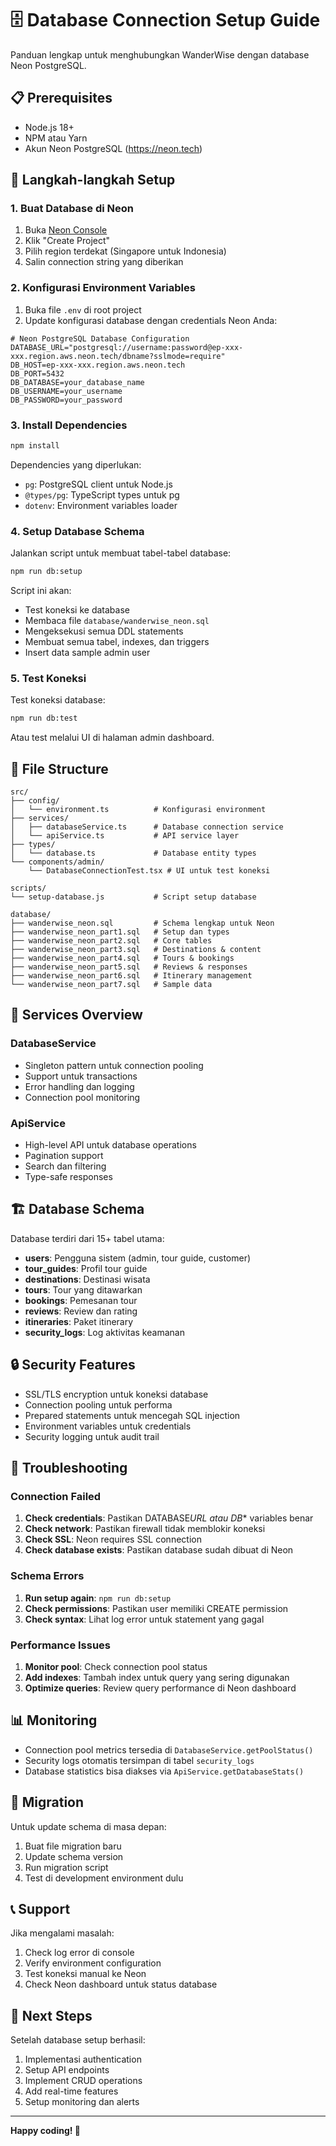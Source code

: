 # 🗄️ Database Connection Setup Guide

Panduan lengkap untuk menghubungkan WanderWise dengan database Neon PostgreSQL.

## 📋 Prerequisites

- Node.js 18+
- NPM atau Yarn
- Akun Neon PostgreSQL (https://neon.tech)

## 🚀 Langkah-langkah Setup

### 1. Buat Database di Neon

1. Buka [Neon Console](https://console.neon.tech)
2. Klik "Create Project"
3. Pilih region terdekat (Singapore untuk Indonesia)
4. Salin connection string yang diberikan

### 2. Konfigurasi Environment Variables

1. Buka file `.env` di root project
2. Update konfigurasi database dengan credentials Neon Anda:

```env
# Neon PostgreSQL Database Configuration
DATABASE_URL="postgresql://username:password@ep-xxx-xxx.region.aws.neon.tech/dbname?sslmode=require"
DB_HOST=ep-xxx-xxx.region.aws.neon.tech
DB_PORT=5432
DB_DATABASE=your_database_name
DB_USERNAME=your_username
DB_PASSWORD=your_password
```

### 3. Install Dependencies

```bash
npm install
```

Dependencies yang diperlukan:

- `pg`: PostgreSQL client untuk Node.js
- `@types/pg`: TypeScript types untuk pg
- `dotenv`: Environment variables loader

### 4. Setup Database Schema

Jalankan script untuk membuat tabel-tabel database:

```bash
npm run db:setup
```

Script ini akan:

- Test koneksi ke database
- Membaca file `database/wanderwise_neon.sql`
- Mengeksekusi semua DDL statements
- Membuat semua tabel, indexes, dan triggers
- Insert data sample admin user

### 5. Test Koneksi

Test koneksi database:

```bash
npm run db:test
```

Atau test melalui UI di halaman admin dashboard.

## 📁 File Structure

```
src/
├── config/
│   └── environment.ts          # Konfigurasi environment
├── services/
│   ├── databaseService.ts      # Database connection service
│   └── apiService.ts           # API service layer
├── types/
│   └── database.ts             # Database entity types
└── components/admin/
    └── DatabaseConnectionTest.tsx # UI untuk test koneksi

scripts/
└── setup-database.js           # Script setup database

database/
├── wanderwise_neon.sql         # Schema lengkap untuk Neon
├── wanderwise_neon_part1.sql   # Setup dan types
├── wanderwise_neon_part2.sql   # Core tables
├── wanderwise_neon_part3.sql   # Destinations & content
├── wanderwise_neon_part4.sql   # Tours & bookings
├── wanderwise_neon_part5.sql   # Reviews & responses
├── wanderwise_neon_part6.sql   # Itinerary management
└── wanderwise_neon_part7.sql   # Sample data
```

## 🔧 Services Overview

### DatabaseService

- Singleton pattern untuk connection pooling
- Support untuk transactions
- Error handling dan logging
- Connection pool monitoring

### ApiService

- High-level API untuk database operations
- Pagination support
- Search dan filtering
- Type-safe responses

## 🏗️ Database Schema

Database terdiri dari 15+ tabel utama:

- **users**: Pengguna sistem (admin, tour guide, customer)
- **tour_guides**: Profil tour guide
- **destinations**: Destinasi wisata
- **tours**: Tour yang ditawarkan
- **bookings**: Pemesanan tour
- **reviews**: Review dan rating
- **itineraries**: Paket itinerary
- **security_logs**: Log aktivitas keamanan

## 🔒 Security Features

- SSL/TLS encryption untuk koneksi database
- Connection pooling untuk performa
- Prepared statements untuk mencegah SQL injection
- Environment variables untuk credentials
- Security logging untuk audit trail

## 🚨 Troubleshooting

### Connection Failed

1. **Check credentials**: Pastikan DATABASE*URL atau DB*\* variables benar
2. **Check network**: Pastikan firewall tidak memblokir koneksi
3. **Check SSL**: Neon requires SSL connection
4. **Check database exists**: Pastikan database sudah dibuat di Neon

### Schema Errors

1. **Run setup again**: `npm run db:setup`
2. **Check permissions**: Pastikan user memiliki CREATE permission
3. **Check syntax**: Lihat log error untuk statement yang gagal

### Performance Issues

1. **Monitor pool**: Check connection pool status
2. **Add indexes**: Tambah index untuk query yang sering digunakan
3. **Optimize queries**: Review query performance di Neon dashboard

## 📊 Monitoring

- Connection pool metrics tersedia di `DatabaseService.getPoolStatus()`
- Security logs otomatis tersimpan di tabel `security_logs`
- Database statistics bisa diakses via `ApiService.getDatabaseStats()`

## 🔄 Migration

Untuk update schema di masa depan:

1. Buat file migration baru
2. Update schema version
3. Run migration script
4. Test di development environment dulu

## 📞 Support

Jika mengalami masalah:

1. Check log error di console
2. Verify environment configuration
3. Test koneksi manual ke Neon
4. Check Neon dashboard untuk status database

## 🎯 Next Steps

Setelah database setup berhasil:

1. Implementasi authentication
2. Setup API endpoints
3. Implement CRUD operations
4. Add real-time features
5. Setup monitoring dan alerts

---

**Happy coding! 🚀**
